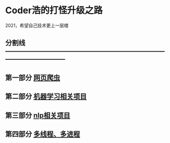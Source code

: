 # Coder浩的打怪升级之路

2021，希望自己技术更上一层楼

## 分割线 —————————————————————————————————

## 第一部分 [网页爬虫](web_scraping)

## 第二部分 [机器学习相关项目](机器学习分类项目)

## 第三部分 [nlp相关项目](nlp深度学习项目)

## 第四部分 [多线程、多进程](工作中多线程、多进程)
